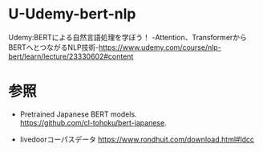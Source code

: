 # U-Udemy-bert-nlp
Udemy:BERTによる自然言語処理を学ぼう！ -Attention、TransformerからBERTへとつながるNLP技術-https://www.udemy.com/course/nlp-bert/learn/lecture/23330602#content

# 参照
* Pretrained Japanese BERT models.  
https://github.com/cl-tohoku/bert-japanese. 

* livedoorコーパスデータ
https://www.rondhuit.com/download.html#ldcc
